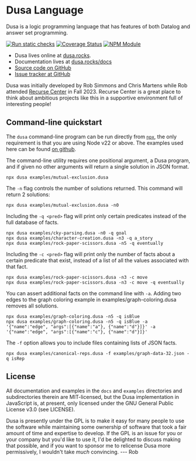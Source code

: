 # Dusa Language

Dusa is a logic programming language that has features of both Datalog and
answer set programming.

[![Run static checks](https://github.com/robsimmons/dusa/actions/workflows/check.yml/badge.svg)](https://github.com/robsimmons/dusa/actions/workflows/check.yml)
[![Coverage Status](https://coveralls.io/repos/github/robsimmons/dusa/badge.svg?branch=main)](https://coveralls.io/github/robsimmons/dusa?branch=main)
[![NPM Module](https://img.shields.io/npm/v/dusa.svg)](https://www.npmjs.com/package/dusa)

- Dusa lives online at [dusa.rocks](https://dusa.rocks/).
- Documentation lives at [dusa.rocks/docs](https://dusa.rocks/docs/)
- [Source code on GitHub](https://github.com/robsimmons/dusa)
- [Issue tracker at GitHub](https://github.com/robsimmons/dusa/issues)

Dusa was initially developed by Rob Simmons and Chris Martens while Rob
attended [Recurse Center](https://www.recurse.com/) in Fall 2023. Recurse
Center is a great place to think about ambitious projects like this in a
supportive environment full of interesting people!

## Command-line quickstart

The `dusa` command-line program can be run directly from
[`npx`](https://docs.npmjs.com/cli/v8/commands/npx), the only requirement is
that you are using Node v22 or above. The examples used here can be found
[on github](https://github.com/robsimmons/dusa/tree/main/examples).

The command-line utility requires one positional argument, a Dusa program, and
if given no other arguments will return a single solution in JSON format.

```
npx dusa examples/mutual-exclusion.dusa
```

The `-n` flag controls the number of solutions returned. This command will
return 2 solutions:

```
npx dusa examples/mutual-exclusion.dusa -n0
```

Including the `-q <pred>` flag will print only certain predicates instead of
the full database of facts.

```
npx dusa examples/cky-parsing.dusa -n0 -q goal
npx dusa examples/character-creation.dusa -n3 -q a_story
npx dusa examples/rock-paper-scissors.dusa -n5 -q eventually
```

Including the `-c <pred>` flag will print only the number of facts about a
certain predicate that exist, instead of a list of all the values associated
with that fact.

```
npx dusa examples/rock-paper-scissors.dusa -n3 -c move
npx dusa examples/rock-paper-scissors.dusa -n3 -c move -q eventually
```

You can assert additional facts on the command line with `-a`. Adding two
edges to the graph coloring example in examples/graph-coloring.dusa removes
all solutions.

```
npx dusa examples/graph-coloring.dusa -n5 -q isBlue
npx dusa examples/graph-coloring.dusa -n5 -q isBlue -a '{"name":"edge", "args":[{"name":"a"}, {"name":"d"}]}' -a '{"name":"edge", "args":[{"name":"c"}, {"name":"d"}]}'
```

The `-f` option allows you to include files containing lists of JSON facts.

```
npx dusa examples/canonical-reps.dusa -f examples/graph-data-32.json -q isRep
```

## License

All documentation and examples in the `docs` and `examples` directories and
subdirectories therein are MIT-licensed, but the Dusa implementation in
JavaScript is, at present, only licensed under the GNU General Public License
v3.0 (see LICENSE).

Dusa is presently under the GPL is to make it easy for many people to use the
software while maintaining some ownership of software that took a fair amount
of time and expertise to develop. If the GPL is an issue for you or your
company but you'd like to use it, I'd be delighted to discuss making that
possible, and if you want to sponsor me to relicense Dusa more permissively,
I wouldn't take _much_ convincing. --- Rob
